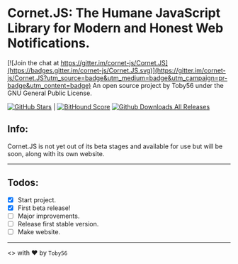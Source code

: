 Cornet.JS: The Humane JavaScript Library for Modern and Honest Web Notifications.
=================================================================================

[![Join the chat at https://gitter.im/cornet-js/Cornet.JS](https://badges.gitter.im/cornet-js/Cornet.JS.svg)](https://gitter.im/cornet-js/Cornet.JS?utm_source=badge&utm_medium=badge&utm_campaign=pr-badge&utm_content=badge)
An open source project by Toby56 under the GNU General Public License.

[![GitHub Stars](https://img.shields.io/github/stars/cornet-js/Cornet.JS.svg?style=social&label=Star)](https://github.com/cornet-js/Cornet.JS) | [![BitHound Score](https://www.bithound.io/github/cornet-js/Cornet.JS/badges/score.svg)](https://www.bithound.io/github/cornet-js/Cornet.JS) [![Github Downloads All Releases](https://img.shields.io/github/downloads/cornet-js/Cornet.JS/total.svg)](https://github.com/cornet-js/Cornet.JS/releases)

Info:
-----

Cornet.JS is not yet out of its beta stages and available for use but will be soon, along with its own website.

--------------------------------------------------------------------------------

Todos:
-----

- [x] Start project.
- [x] First beta release!
- [ ] Major improvements.
- [ ] Release first stable version.
- [ ] Make website.

--------------------------------------------------------------------------------
<> with ❤ by `Toby56`
